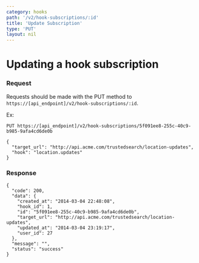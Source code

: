 ```yaml
---
category: hooks
path: '/v2/hook-subscriptions/:id'
title: 'Update Subscription'
type: 'PUT'
layout: nil
---
```


# Updating a hook subscription


### Request
Requests should be made with the PUT method to ```https://[api_endpoint]/v2/hook-subscriptions/:id```.

Ex:
```
PUT https://[api_endpoint]/v2/hook-subscriptions/5f091ee8-255c-40c9-b985-9afa4cd6de0b

{
  "target_url": "http://api.acme.com/trustedsearch/location-updates",
  "hook": "location.updates"
}
```


### Response
```
{
  "code": 200,
  "data": {
    "created_at": "2014-03-04 22:48:08",
    "hook_id": 1,
    "id": "5f091ee8-255c-40c9-b985-9afa4cd6de0b",
    "target_url": "http://api.acme.com/trustedsearch/location-updates",
    "updated_at": "2014-03-04 23:19:17",
    "user_id": 27
  },
  "message": "",
  "status": "success"
}
```
